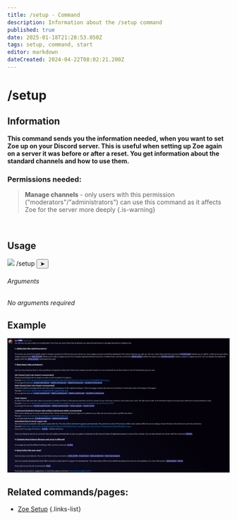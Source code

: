 ```yaml
---
title: /setup - Command
description: Information about the /setup command
published: true
date: 2025-01-18T21:28:53.050Z
tags: setup, command, start
editor: markdown
dateCreated: 2024-04-22T08:02:21.200Z
---
```


# /setup
## Information
**This command sends you the information needed, when you want to set Zoe up on your Discord server. This is useful when setting up Zoe again on a server it was before or after a reset. You get information about the standard channels and how to use them.**
<br>

### Permissions needed:
>**Manage channels** - only users with this permission ("moderators"/"administrators") can use this command as it affects Zoe for the server more deeply {.is-warning}

<br>

## Usage
<div class="discord-preview">
    <div class="dcp-chatbar">
        <img src="https://zoe-discord-bot.ch/img/favicon.ico" class="dcp-avatar">
        <span class="dcp-command">/setup</span>
        <button class="dcp-send-btn">&#10148;</button> 
    </div>
</div>

###### Arguments
*No arguments required*
<br>
 
 
## Example
![](/en_/en_setup_command_example.png)
<br>
 
## Related commands/pages:
- [Zoe Setup](/en/setup/)
{.links-list}